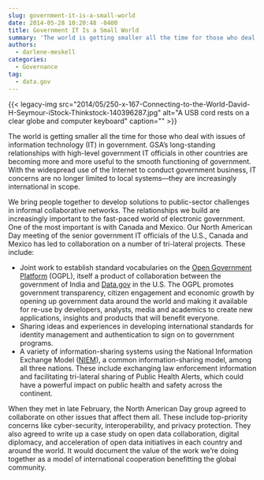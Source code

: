 ```yaml
---
slug: government-it-is-a-small-world
date: 2014-05-28 10:20:48 -0400
title: Government IT Is a Small World
summary: 'The world is getting smaller all the time for those who deal with issues of information technology (IT) in government. GSA&rsquo;s long-standing relationships with high-level government IT officials in other countries are becoming more and more useful to the smooth functioning of government. With the widespread use of the Internet to conduct government business, IT'
authors:
  - darlene-meskell
categories:
  - Governance
tag:
  - data.gov
---
```


{{< legacy-img src="2014/05/250-x-167-Connecting-to-the-World-David-H-Seymour-iStock-Thinkstock-140396287.jpg" alt="A USB cord rests on a clear globe and computer keyboard" caption="" >}} 

The world is getting smaller all the time for those who deal with issues of information technology (IT) in government. GSA’s long-standing relationships with high-level government IT officials in other countries are becoming more and more useful to the smooth functioning of government. With the widespread use of the Internet to conduct government business, IT concerns are no longer limited to local systems—they are increasingly international in scope.

We bring people together to develop solutions to public-sector challenges in informal collaborative networks. The relationships we build are increasingly important to the fast-paced world of electronic government. One of the most important is with Canada and Mexico. Our North American Day meeting of the senior government IT officials of the U.S., Canada and Mexico has led to collaboration on a number of tri-lateral projects. These include:

  * Joint work to establish standard vocabularies on the [Open Government Platform](http://www.opengovplatform.org/) (OGPL), itself a product of collaboration between the government of India and [Data.gov](http://www.data.gov/) in the U.S. The OGPL promotes government transparency, citizen engagement and economic growth by opening up government data around the world and making it available for re-use by developers, analysts, media and academics to create new applications, insights and products that will benefit everyone.
  * Sharing ideas and experiences in developing international standards for identity management and authentication to sign on to government programs.
  * A variety of information-sharing systems using the National Information Exchange Model ([NIEM](http://www.niem.gov/)), a common information-sharing model, among all three nations. These include exchanging law enforcement information and facilitating tri-lateral sharing of Public Health Alerts, which could have a powerful impact on public health and safety across the continent.

When they met in late February, the North American Day group agreed to collaborate on other issues that affect them all. These include top-priority concerns like cyber-security, interoperability, and privacy protection. They also agreed to write up a case study on open data collaboration, digital diplomacy, and acceleration of open data initiatives in each country and around the world. It would document the value of the work we’re doing together as a model of international cooperation benefitting the global community.